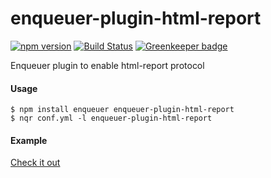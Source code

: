 # enqueuer-plugin-html-report
[![npm version](https://badge.fury.io/js/enqueuer-plugin-html-report.svg)](https://badge.fury.io/js/enqueuer-plugin-html-report) [![Build Status](https://travis-ci.org/lopidio/enqueuer-plugin-html-report.svg?branch=master)](https://travis-ci.org/lopidio/enqueuer-plugin-html-report) [![Greenkeeper badge](https://badges.greenkeeper.io/lopidio/enqueuer-plugin-html-report.svg)](https://greenkeeper.io/)

Enqueuer plugin to enable html-report protocol
#### Usage
    $ npm install enqueuer enqueuer-plugin-html-report
    $ nqr conf.yml -l enqueuer-plugin-html-report


#### Example
[Check it out](https://lopidio.github.io/enqueuer-plugin-html-report/)
